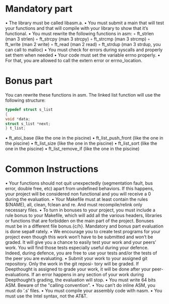 # Mandatory part

• The library must be called libasm.a.
• You must submit a main that will test your functions and that will compile with
your library to show that it’s functional.
• You must rewrite the following functions in asm:
◦ ft_strlen (man 3 strlen)
◦ ft_strcpy (man 3 strcpy)
◦ ft_strcmp (man 3 strcmp)
◦ ft_write (man 2 write)
◦ ft_read (man 2 read)
◦ ft_strdup (man 3 strdup, you can call to malloc)
• You must check for errors during syscalls and properly set them when needed
• Your code must set the variable errno properly.
• For that, you are allowed to call the extern error or errno_location.

# Bonus part

You can rewrite these functions in asm. The linked list function will use the following structure:

```C
typedef struct s_list
{
void *data;
struct s_list *next;
} t_list;
```

• ft_atoi_base (like the one in the piscine)
• ft_list_push_front (like the one in the piscine) • ft_list_size (like the one in the piscine)
• ft_list_sort (like the one in the piscine)
• ft_list_remove_if (like the one in the piscine)

# Common Instructions

• Your functions should not quit unexpectedly (segmentation fault, bus error, double free, etc) apart from undefined behaviors. If this happens, your project will be considered non functional and you will receive a 0 during the evaluation.
• Your Makefile must at least contain the rules $(NAME), all, clean, fclean and re. And must recompile/relink only necessary files.
• To turn in bonuses to your project, you must include a rule bonus to your Makefile, which will add all the various headers, libraries or functions that are forbidden on the main part of the project. Bonuses must be in a different file bonus.{c/h}. Mandatory and bonus part evaluation is done sepa# rately.
• We encourage you to create test programs for your project even though this work won’t have to be submitted and won’t be graded. It will give you a chance to easily test your work and your peers’ work. You will find those tests especially useful during your defence. Indeed, during defence, you are free to use your tests and/or the tests of the peer you are evaluating.
• Submit your work to your assigned git repository. Only the work in the git reposi- tory will be graded. If Deepthought is assigned to grade your work, it will be done after your peer-evaluations. If an error happens in any section of your work during Deepthought’s grading, the evaluation will stop.
• You must write 64 bits ASM. Beware of the "calling convention".
• You can’t do inline ASM, you must do ’.s’ files.
• You must compile your assembly code with nasm.
• You must use the Intel syntax, not the AT&T.